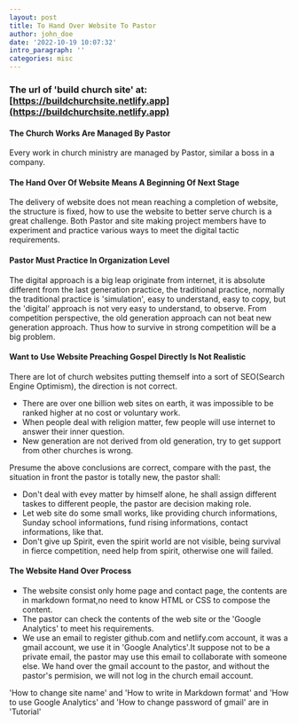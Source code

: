 ```yaml
---
layout: post
title: To Hand Over Website To Pastor
author: john_doe
date: '2022-10-19 10:07:32'
intro_paragraph: ''
categories: misc
---
```



### The url of 'build church site' at: [https://buildchurchsite.netlify.app](https://buildchurchsite.netlify.app)

#### The Church Works Are Managed By Pastor

Every work in church ministry are managed by Pastor, similar a boss in a company.

#### The Hand Over Of Website Means A Beginning Of Next Stage

The delivery of website does not mean reaching a completion of website, the structure is fixed, how to use the website to better serve church is a great challenge. Both Pastor and site making project members have to experiment and practice various ways to meet the digital tactic requirements.

#### Pastor Must Practice In Organization Level

The digital approach is a big leap originate from internet, it is absolute different from the last generation practice, the traditional practice, normally the traditional practice is 'simulation', easy to understand, easy to copy, but the 'digital' approach is not very easy to understand, to observe. From competition perspective, the old generation approach can not beat new generation approach. Thus how to survive in strong competition will be a big problem. 

#### Want to Use Website Preaching Gospel Directly Is Not Realistic

There are lot of church websites putting themself into a sort of SEO(Search Engine Optimism), the direction is not correct.

- There are over one billion web sites on earth, it was impossible to be ranked higher at no cost or voluntary work.
- When people deal with religion matter, few people will use internet to answer their inner question.
- New generation are not derived from old generation, try to get support from other churches is wrong.

Presume the above conclusions are correct, compare with the past, the situation in front the pastor is totally new, the pastor shall:

- Don't deal with evey matter by himself alone, he shall assign different taskes to different people, the pastor are decision making role.
- Let web site do some small works, like providing church informations, Sunday school informations, fund rising informations, contact informations, like that.
- Don't give up Spirit, even the spirit world are not visible, being survival in fierce competition, need help from spirit, otherwise one will failed.


#### The Website Hand Over Process

- The website consist only home page and contact page, the contents are in markdown format,no need to know HTML or CSS to compose the content.
- The pastor can check the contents of the web site or the 'Google Analytics' to meet his requirements.
- We use an email to register github.com and netlify.com account, it was a gmail account, we use it in 'Google Analytics'.It suppose not to be a private email, the pastor may use this email to collaborate with someone else. We hand over the gmail account to the pastor, and without the pastor's permision, we will not log in the church email account.

'How to change site name' and 'How to write in Markdown format' and 'How to use Google Analytics' and 'How to change password of gmail' are in 'Tutorial'  

